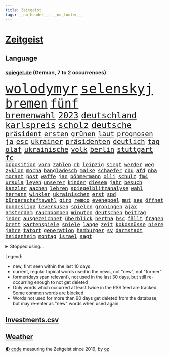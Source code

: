 ```yaml
---
title: Zeitgeist
tags: __no_header__, __no_footer__
---
```


# [Zeitgeist](https://oliz.io/zeitgeist/)

## Language

<h3><a href="https://www.spiegel.de" target="_blank">spiegel.de</a> (German, 7 to 2 occurrences)</h3>
<p style="font-family:monospace">
<span style="font-size:32pt"><a href="news_links.html#wolodymyr" class="current">wolodymyr</a></span>
<span style="font-size:32pt"><a href="news_links.html#selenskyj" class="current">selenskyj</a></span>
<br>
<span style="font-size:28pt"><a href="news_links.html#bremen" class="current">bremen</a></span>
<span style="font-size:28pt"><a href="news_links.html#fünf" class="current">fünf</a></span>
<br>
<span style="font-size:20pt"><a href="news_links.html#bremenwahl" class="current">bremenwahl</a></span>
<span style="font-size:20pt"><a href="news_links.html#2023" class="current">2023</a></span>
<span style="font-size:20pt"><a href="news_links.html#deutschland" class="current">deutschland</a></span>
<span style="font-size:20pt"><a href="news_links.html#karlspreis" class="new">karlspreis</a></span>
<span style="font-size:20pt"><a href="news_links.html#scholz" class="current">scholz</a></span>
<span style="font-size:20pt"><a href="news_links.html#deutsche" class="current">deutsche</a></span>
<br>
<span style="font-size:16pt"><a href="news_links.html#präsident" class="current">präsident</a></span>
<span style="font-size:16pt"><a href="news_links.html#ersten" class="current">ersten</a></span>
<span style="font-size:16pt"><a href="news_links.html#grünen" class="current">grünen</a></span>
<span style="font-size:16pt"><a href="news_links.html#laut" class="current">laut</a></span>
<span style="font-size:16pt"><a href="news_links.html#prognosen" class="current">prognosen</a></span>
<span style="font-size:16pt"><a href="news_links.html#ja" class="current">ja</a></span>
<span style="font-size:16pt"><a href="news_links.html#esc" class="current">esc</a></span>
<span style="font-size:16pt"><a href="news_links.html#ukrainer" class="current">ukrainer</a></span>
<span style="font-size:16pt"><a href="news_links.html#präsidenten" class="current">präsidenten</a></span>
<span style="font-size:16pt"><a href="news_links.html#deutlich" class="current">deutlich</a></span>
<span style="font-size:16pt"><a href="news_links.html#tag" class="current">tag</a></span>
<span style="font-size:16pt"><a href="news_links.html#olaf" class="current">olaf</a></span>
<span style="font-size:16pt"><a href="news_links.html#ukrainische" class="current">ukrainische</a></span>
<span style="font-size:16pt"><a href="news_links.html#volk" class="current">volk</a></span>
<span style="font-size:16pt"><a href="news_links.html#berlin" class="current">berlin</a></span>
<span style="font-size:16pt"><a href="news_links.html#stuttgart" class="current">stuttgart</a></span>
<span style="font-size:16pt"><a href="news_links.html#fc" class="current">fc</a></span>
<br>
<span style="font-size:12pt"><a href="news_links.html#opposition" class="current">opposition</a></span>
<span style="font-size:12pt"><a href="news_links.html#vorn" class="current">vorn</a></span>
<span style="font-size:12pt"><a href="news_links.html#zahlen" class="current">zahlen</a></span>
<span style="font-size:12pt"><a href="news_links.html#rb" class="current">rb</a></span>
<span style="font-size:12pt"><a href="news_links.html#leipzig" class="current">leipzig</a></span>
<span style="font-size:12pt"><a href="news_links.html#siegt" class="current">siegt</a></span>
<span style="font-size:12pt"><a href="news_links.html#werder" class="current">werder</a></span>
<span style="font-size:12pt"><a href="news_links.html#weg" class="current">weg</a></span>
<span style="font-size:12pt"><a href="news_links.html#zyklon" class="current">zyklon</a></span>
<span style="font-size:12pt"><a href="news_links.html#mocha" class="new">mocha</a></span>
<span style="font-size:12pt"><a href="news_links.html#bangladesch" class="current">bangladesch</a></span>
<span style="font-size:12pt"><a href="news_links.html#maike" class="new">maike</a></span>
<span style="font-size:12pt"><a href="news_links.html#schaefer" class="current">schaefer</a></span>
<span style="font-size:12pt"><a href="news_links.html#cdu" class="current">cdu</a></span>
<span style="font-size:12pt"><a href="news_links.html#afd" class="current">afd</a></span>
<span style="font-size:12pt"><a href="news_links.html#nba" class="current">nba</a></span>
<span style="font-size:12pt"><a href="news_links.html#morant" class="current">morant</a></span>
<span style="font-size:12pt"><a href="news_links.html#post" class="current">post</a></span>
<span style="font-size:12pt"><a href="news_links.html#waffe" class="current">waffe</a></span>
<span style="font-size:12pt"><a href="news_links.html#jan" class="current">jan</a></span>
<span style="font-size:12pt"><a href="news_links.html#böhmermann" class="current">böhmermann</a></span>
<span style="font-size:12pt"><a href="news_links.html#olli" class="current">olli</a></span>
<span style="font-size:12pt"><a href="news_links.html#schulz" class="current">schulz</a></span>
<span style="font-size:12pt"><a href="news_links.html#fm4" class="current">fm4</a></span>
<span style="font-size:12pt"><a href="news_links.html#ursula" class="current">ursula</a></span>
<span style="font-size:12pt"><a href="news_links.html#leyen" class="current">leyen</a></span>
<span style="font-size:12pt"><a href="news_links.html#unserer" class="current">unserer</a></span>
<span style="font-size:12pt"><a href="news_links.html#kinder" class="current">kinder</a></span>
<span style="font-size:12pt"><a href="news_links.html#diesem" class="current">diesem</a></span>
<span style="font-size:12pt"><a href="news_links.html#jahr" class="current">jahr</a></span>
<span style="font-size:12pt"><a href="news_links.html#besuch" class="current">besuch</a></span>
<span style="font-size:12pt"><a href="news_links.html#kanzler" class="current">kanzler</a></span>
<span style="font-size:12pt"><a href="news_links.html#aachen" class="current">aachen</a></span>
<span style="font-size:12pt"><a href="news_links.html#lehren" class="current">lehren</a></span>
<span style="font-size:12pt"><a href="news_links.html#spiegelblitzanalyse" class="new">spiegelblitzanalyse</a></span>
<span style="font-size:12pt"><a href="news_links.html#wahl" class="current">wahl</a></span>
<span style="font-size:12pt"><a href="news_links.html#hermann" class="current">hermann</a></span>
<span style="font-size:12pt"><a href="news_links.html#winkler" class="new">winkler</a></span>
<span style="font-size:12pt"><a href="news_links.html#ukrainischen" class="current">ukrainischen</a></span>
<span style="font-size:12pt"><a href="news_links.html#erst" class="current">erst</a></span>
<span style="font-size:12pt"><a href="news_links.html#spd" class="current">spd</a></span>
<span style="font-size:12pt"><a href="news_links.html#bürgerschaftswahl" class="current">bürgerschaftswahl</a></span>
<span style="font-size:12pt"><a href="news_links.html#giro" class="new">giro</a></span>
<span style="font-size:12pt"><a href="news_links.html#remco" class="current">remco</a></span>
<span style="font-size:12pt"><a href="news_links.html#evenepoel" class="current">evenepoel</a></span>
<span style="font-size:12pt"><a href="news_links.html#mut" class="current">mut</a></span>
<span style="font-size:12pt"><a href="news_links.html#sea" class="current">sea</a></span>
<span style="font-size:12pt"><a href="news_links.html#öffnet" class="current">öffnet</a></span>
<span style="font-size:12pt"><a href="news_links.html#bundesliga" class="current">bundesliga</a></span>
<span style="font-size:12pt"><a href="news_links.html#leverkusen" class="current">leverkusen</a></span>
<span style="font-size:12pt"><a href="news_links.html#spielen" class="current">spielen</a></span>
<span style="font-size:12pt"><a href="news_links.html#groningen" class="new">groningen</a></span>
<span style="font-size:12pt"><a href="news_links.html#ajax" class="current">ajax</a></span>
<span style="font-size:12pt"><a href="news_links.html#amsterdam" class="current">amsterdam</a></span>
<span style="font-size:12pt"><a href="news_links.html#rauchbomben" class="new">rauchbomben</a></span>
<span style="font-size:12pt"><a href="news_links.html#minuten" class="current">minuten</a></span>
<span style="font-size:12pt"><a href="news_links.html#deutschen" class="current">deutschen</a></span>
<span style="font-size:12pt"><a href="news_links.html#beitrag" class="current">beitrag</a></span>
<span style="font-size:12pt"><a href="news_links.html#jeder" class="current">jeder</a></span>
<span style="font-size:12pt"><a href="news_links.html#ausgezeichnet" class="current">ausgezeichnet</a></span>
<span style="font-size:12pt"><a href="news_links.html#überblick" class="current">überblick</a></span>
<span style="font-size:12pt"><a href="news_links.html#hertha" class="current">hertha</a></span>
<span style="font-size:12pt"><a href="news_links.html#bsc" class="current">bsc</a></span>
<span style="font-size:12pt"><a href="news_links.html#fällt" class="current">fällt</a></span>
<span style="font-size:12pt"><a href="news_links.html#fragen" class="current">fragen</a></span>
<span style="font-size:12pt"><a href="news_links.html#brett" class="current">brett</a></span>
<span style="font-size:12pt"><a href="news_links.html#kartenspiele" class="current">kartenspiele</a></span>
<span style="font-size:12pt"><a href="news_links.html#spiele" class="current">spiele</a></span>
<span style="font-size:12pt"><a href="news_links.html#lange" class="current">lange</a></span>
<span style="font-size:12pt"><a href="news_links.html#zeit" class="current">zeit</a></span>
<span style="font-size:12pt"><a href="news_links.html#kokosnüsse" class="new">kokosnüsse</a></span>
<span style="font-size:12pt"><a href="news_links.html#niere" class="new">niere</a></span>
<span style="font-size:12pt"><a href="news_links.html#jahre" class="current">jahre</a></span>
<span style="font-size:12pt"><a href="news_links.html#tatort" class="current">tatort</a></span>
<span style="font-size:12pt"><a href="news_links.html#generation" class="current">generation</a></span>
<span style="font-size:12pt"><a href="news_links.html#hamburger" class="current">hamburger</a></span>
<span style="font-size:12pt"><a href="news_links.html#sv" class="current">sv</a></span>
<span style="font-size:12pt"><a href="news_links.html#darmstadt" class="current">darmstadt</a></span>
<span style="font-size:12pt"><a href="news_links.html#heidenheim" class="current">heidenheim</a></span>
<span style="font-size:12pt"><a href="news_links.html#montag" class="current">montag</a></span>
<span style="font-size:12pt"><a href="news_links.html#israel" class="current">israel</a></span>
<span style="font-size:12pt"><a href="news_links.html#sagt" class="current">sagt</a></span>
</p>
<details>
<summary>Stopped using...</summary>
<p class="former" style="font-size:12pt">
cristiano(935) ronaldo(935) alexej(934) aufmerksamkeit(934) nawalny(934) appelliert(933) identifiziert(933) witz(933) asche(932) einiges(932) einzelhandel(932) erinnerungen(932) erteilt(932) geboten(932) israelischen(932) schlag(932) trauer(932) verteilt(932) entschädigung(931) gesamte(931) her(931) herbert(931) verdachts(931) abgeordneten(930) gezogen(930) guter(930) landesregierung(930) november(930) registriert(930) zahlung(930) bernd(929) bewerber(929) erhebt(929) golf(929) rassistische(929) rückschlag(929) schadet(929) warentest(929) öfter(929) benzin(928) daniel(928) entscheidungen(928) freien(928) la(928) mannes(928) unabhängige(928) usamerikaner(928) erholung(927) feier(927) metern(927) premiere(927) becker(926) falls(926) fielen(926) konfrontiert(926) paul(926) plädiert(926) schlechten(926) smith(926) zuerst(926) atmosphäre(925) fließt(925) gastgeber(925) künftige(925) passen(925) zoo(925) öffentlichkeit(925) übt(925) entdecken(924) entlastet(924) flick(924) hansi(924) homeoffice(924) maß(924) athleten(923) beteiligten(923) bilden(923) durchsetzen(923) gestoßen(923) hieß(923) schwangere(923) streng(923) 50000(922) anschläge(922) erneuten(922) kölner(922) lewandowski(922) manuel(922) netzwerk(922) 96(921) pocht(921) atem(920) rapper(920) vergessen(920) wälder(920) zuversichtlich(920) geflogen(919) langfristig(919) distanz(918) berater(917) beziehungen(917) durchsuchungen(917) konjunktur(917) finanzieren(916) rafael(916) erkrankt(915) gesehen(915) irak(915) kinos(915) demokratische(914) ausgeliefert(913) entwickeln(913) polnische(913) spektakuläre(913) hotels(912) begriff(911) rückzug(910) herz(909) lücke(909) stieg(909) pkw(908) ringen(908) voraussetzungen(908) nase(907) einbruch(903) staffel(903) enorme(901) reduzieren(901) stört(898) begrüßt(896) unterdessen(896) geborgen(893) kindheit(893) afrikas(890) smartphones(890) abgeschlossen(888) kongress(884) grüner(883) ausgetragen(879) herausforderungen(876) vereins(867) coronaimpfung(860) billiger(856) ausweg(853) leiter(851) heidelberg(845) lieferketten(836) diagnose(823) fotografiert(817) anna(816) expräsidenten(801) happy(768) lahm(757) bewirbt(753) mitverantwortlich(740) westlichen(735) tennisstar(693) argument(688) fehlte(680) inflationsrate(670) kroatien(669) bundesanwaltschaft(653) rechtens(653) fossilen(637) polnischen(631) dörfer(627) entlastung(625) nicole(624) unterdrückung(623) expertin(622) kameras(622) drehte(605) verstecken(601) angestellten(595) milch(590) bestätigte(589) integration(587) gewandt(586) entstanden(584) offene(581) dokumentiert(580) millionenhöhe(575) radikalen(574) schränkt(568) basketballstar(564) spezielle(563) wichtiges(562) einschätzungen(555) parlamentarier(550) 74(546) stadtteil(532) versuche(530) netflixserie(526) gestiegene(517) zehnjähriger(516) laura(515) lebenslang(515) energiekonzern(514) martina(514) museen(512) aussetzen(500) erschwert(485) genehmigt(483) propaganda(481) getäuscht(479) nadal(478) weiten(477) wolf(477) verkündete(476) audi(473) einstellung(472) verringern(467) trockenheit(466) untergang(466) entführung(464) großbrand(463) spielern(463) teppich(462) handwerk(461) dj(460) spaltung(457) verweist(457) 49(450) krankheiten(448) brüder(439) premierministerin(439) usbundesstaaten(439) bejubelt(435) schlacht(435) unwetter(432) benötigt(430) 40000(427) torwart(427) bill(426) air(420) bezahlung(418) ausstattung(413) unsicher(413) drohten(412) stabil(412) bomben(411) stromversorgung(409) spiegelbildungsnewsletter(406) hochrangigen(401) hochschule(401) zugriff(401) gemeint(399) finnische(398) zugegeben(395) günstige(394) herzen(394) hochrangige(394) wiederaufbau(394) hahn(391) dicke(389) niedersächsischen(388) starkes(388) natobeitritt(386) 48(381) gearbeitet(378) ausfall(377) vorgeschichte(376) weichen(376) drohe(375) vorfalls(374) haare(371) diplomat(370) mars(363) konsequenz(362) aufeinander(358) dahin(358) kippt(351) verdrängen(348) steuerhinterziehung(347) weltverband(346) begnadigung(344) isoliert(344) ancelotti(343) viral(343) unterlagen(341) andy(338) exuspräsident(335) reporterin(335) anzeige(334) außergewöhnlichen(333) kandidat(329) verbrennungsmotor(329) libanon(328) übung(322) geschrumpft(319) identifizieren(318) idol(318) sahen(315) vermissten(315) reinhold(308) terrororganisation(308) älter(306) bekämpft(304) polizeibeamte(303) braun(301) riesig(301) geprüft(300) wirksamkeit(300) l(298) umkämpfte(297) demenz(296) bleibe(295) batterien(292) schulschließungen(292) medizinische(289) zuhause(289) verträge(286) fassungslos(285) lebensgefährte(284) verletzen(283) usmilitär(281) expertinnen(279) denys(278) negative(278) verbrauch(278) glänzen(272) korrekt(270) dankbar(269) stichelt(269) abitur(267) brandt(267) garcia(265) komplikationen(262) kilowattstunde(261) terminal(259) giorgia(258) pornografie(258) führten(256) notwendig(252) meiler(251) professor(250) kriminalpolizei(249) europameisterschaft(248) amerikanischer(247) aufgewachsen(247) emsland(247) intensiver(243) club(241) aufzugeben(240) ermordete(239) gendern(236) künstlich(235) radfahrerin(235) echt(233) senders(233) belgischen(229) gesünder(229) luftangriff(227) unbeantwortet(225) bewusstlos(223) luftverteidigungssystem(219) sohnes(215) public(214) euparlaments(212) exoplaneten(208) sonde(208) stärkere(207) fabrik(206) nachweisen(206) bedeutende(203) höheren(203) freiem(202) vernunft(202) future(201) schiffsverkehr(201) staatsanwalt(201) pentagon(200) schokolade(200) jauch(199) verkehrsbetriebe(199) festgehalten(197) pakete(197) besitz(194) faschistischen(192) streits(192) schauplatz(191) einkauf(189) deckel(186) abgefeuert(184) forschung(184) komponiert(183) schönste(183) verbrecher(183) baupreise(182) erziehung(182) kohleausstieg(182) laptops(182) litten(182) vergibt(182) beerdigt(181) chaotische(181) tiefpunkt(181) beruhigt(180) satelliten(180) überzeugte(179) geschaffen(178) schwierigsten(178) weltall(178) forciert(176) galeria(176) karstadt(176) kaufhof(176) korruptionsskandal(176) konstantin(175) rekordpreis(174) podium(173) rudi(173) nächtlichen(171) eigenverantwortung(170) rasanten(170) fassungslosigkeit(168) todeszahlen(168) ulm(168) ruinen(167) zubereitet(167) knie(163) spielzeug(163) gesperrte(160) geheim(159) warfen(159) pistole(158) comedy(157) foxconn(156) standorten(156) autokonzern(155) bengvir(154) gitarrist(154) taschenlampe(154) topform(154) wahlniederlage(154) johnny(153) situationen(153) überlebende(153) exemplare(152) liberale(152) privatjets(152) süß(152) itamar(151) abzusichern(150) freiheitsstrafen(150) forschenden(149) rätselhaften(149) straßenblockaden(149) hirn(148) verlorenen(147) enttäuschenden(146) ibizaaffäre(146) fenster(145) ushersteller(145) verzeihen(145) bernhard(144) bestellungen(144) colorado(143) holmes(143) journalistinnen(143) siegfried(143) unfalls(143) bewaffnet(142) frischer(142) umstürzende(141) petersburg(140) stufen(140) erkenntnis(139) madonna(139) tanzen(139) forderten(138) leiten(138) bewaffneten(137) emails(137) flogen(137) glimpflich(137) rheinland(137) polizeiwache(136) steigerung(136) ansatz(135) erheblichen(135) kanäle(135) marcel(135) saudiarabische(135) son(135) ständigen(135) duda(134) jüdisches(134) tatsächlichen(134) geringen(133) heiraten(133) mancher(133) trauern(133) asylbewerber(132) begleitung(132) gleichaltriger(132) mächtige(132) ausgerückt(131) israelischer(130) kombination(130) mehrfachen(130) plündern(130) tauchte(130) verschütteten(130) verwendet(130) sicherheitsexperte(128) exportieren(127) kaution(127) kinderzimmer(127) wilde(127) anwendung(126) struktur(126) wiener(126) wirecardprozess(126) freigelassen(125) salvador(125) steine(125) gläubige(124) kostenlos(124) maier(124) natürlicher(122) pfarrer(122) zusteller(121) rammt(120) zentimeter(120) schulmädchen(119) streifzug(119) biathlon(118) community(118) jumbojet(118) besserung(117) hinrichtungen(117) reederei(117) renommierte(117) trotzt(117) 57jährige(116) akten(116) europe(116) modells(116) sportlern(116) erschienen(115) filmfestival(115) kongo(115) minnesota(115) pokal(115) thailands(115) vertrieben(115) bisweilen(114) häftlinge(114) missglückter(114) 1994(113) abschalten(113) ewig(113) gesundheitliche(113) mehrjährige(113) abgeschlagen(112) erfolgsserie(112) eroberung(112) auschwitz(111) granate(111) zufriedener(111) 280(110) bedrohlicher(110) fassen(110) daumen(109) entfremdung(109) erliegen(109) geschwister(109) statistik(109) verwandtschaft(109) 18jähriger(107) akute(107) guardian(107) turniere(107) belarussischen(106) prozesse(106) gordon(104) hilfsorganisation(104) sorgten(104) verbote(104) usvizepräsidentin(103) lehre(102) mavericks(102) meistern(102) euabgeordneter(101) brust(100) kirill(100) strände(100) warnmeldung(100) zeitplan(100) ausfindig(99) oberfranken(99) quarantänepflicht(99) ludwig(98) schichten(98) typen(98) antisemitischer(97) demos(97) ebikes(97) erprobt(97) junta(97) reihen(97) übungen(97) 230(96) bundespolitik(96) hauptfiguren(96) missouri(96) polizeiminister(96) ablauf(95) arbeitstag(95) elektrische(95) exuspräsidenten(95) führungsspieler(95) unbrauchbar(95) irischen(94) rivale(94) verschuldet(94) waldbrand(93) bundesligaspiel(92) getragen(92) minderjährig(92) schicht(92) startups(92) verkehrssicherheit(92) luxuriösen(91) unglaubliche(91) wesentlich(91) anbaden(90) every(90) gewaltvorwürfe(90) nähert(90) rektor(90) repariert(90) revanchiert(90) vorcoronaniveau(90) zurückgelassen(90) anderson(89) darstellungen(89) dreizehn(89) gegenwehr(89) junges(89) militärübungen(89) pferden(89) archäologie(88) erbost(88) hardliner(88) nürnberger(88) pegel(88) peinlichen(88) verkürzung(88) webb(88) weltraumteleskop(88) zukommen(88) dasteht(87) flugscham(87) siebenjährige(87) versprochenen(87) überlisten(87) hoffe(86) lichtet(86) reemtsma(86) spende(86) verkehrsunfall(86) virgin(86) freiwillige(85) fridays(85) milizen(85) nada(85) verschlechtere(85) zahlreicher(85) zurückholen(85) event(84) uran(84) zurückliegenden(84) anprangern(83) boten(83) getötete(83) verschleppt(83) widersprüchliche(83) beruht(82) bundeswehrübung(82) marsalek(82) soße(82) streamer(82) belastend(81) bürokratie(81) einstand(81) erbstücke(81) günstigen(81) nagelsmann(81) schuldengrenze(81) steuersenkungen(81) 18jährige(80) 5000(80) aufgearbeitet(80) authentisch(80) baldigen(80) baumann(80) mychailo(80) vernetzt(80) zehnten(80) durchleuchten(79) geflohener(79) heldin(79) paketzusteller(79) spritze(79) vorläufige(79) witwe(79) antidopingagentur(78) ausreichenden(78) ermuntert(78) janine(78) kennzeichnung(78) natomitglied(78) axt(77) evp(77) kasan(77) kilometern(77) biathlonolympiasiegerin(76) bildet(76) ingenieur(76) kira(76) uefa(76) zahlungsausfall(76) heiratsantrag(75) stoffe(75) zerrissen(75) gestiegener(74) sportvorstand(74) zögern(74) distanzierung(73) elektrisiert(73) exvizepräsidenten(73) mehrtägiger(73) niedlich(73) sprachen(73) teilgenommen(73) ticken(73) messner(72) neunjährigen(72) tarifrunde(72) arg(71) kampfjetlieferungen(71) konstanz(71) massachusetts(71) allergiker(70) bemühen(70) bewältigung(70) gesetzlich(70) hafencity(70) kyle(70) milliardärs(70) umfassenden(70) üblicherweise(70) 13jährigen(69) attentaten(69) entführte(69) hantieren(69) montparnasse(69) raubkatzen(69) rechtfertigen(69) scholz’(69) verschleppte(69) delfine(68) mitspieler(68) neugeborene(68) weh(68) ablaufen(67) feministische(67) nordirland(67) schnauze(67) timberwolves(67) kürzere(66) loswerden(66) wölfe(66) 130(65) belustigung(65) cuxhaven(65) deckung(65) erzwungenen(65) proteine(65) robertson(65) unterbinden(65) geschmiedet(64) gestreckt(64) journalistenvereinigung(64) kursiert(64) markiert(64) schifffahrt(64) warenhauskette(64) belästigt(63) disney+(63) dumm(63) einheimischen(63) fett(63) gesprungen(63) kommentare(63) lampard(63) offizier(63) fußverletzung(62) häfen(62) sciencefiction(62) syrische(62) tingelte(62) 87jährige(61) düsterer(61) heide(61) leisteten(61) pizza(61) police(61) stockte(61) tattoos(61) zugeht(61) begannen(60) geringere(60) instanz(60) irreführender(60) komplizen(60) unterbrechung(60) zugelegt(60) ausflug(59) boxer(59) 16000(58) erdbebenopfer(58) ratlos(58) rohstoffen(58) zielen(58) 135000(57) dänen(57) wissenschaftlerin(57) dfbsportgericht(56) karneval(56) marihuana(56) reformiert(56) songwriter(56) unvorstellbar(56) wertvollen(56) bedecken(55) eklige(55) kaiser(55) karotten(55) parteichefs(55) recklinghausen(55) sushi(55) sushiterror(55) tabubrüche(55) überfalls(55) abrechnung(54) bezahlbar(54) entflechtung(54) löscharbeiten(54) mitgeprägt(54) schulmisere(54) stürzten(54) taxifahrer(54) vorlieben(54) außenpolitiker(53) dayot(53) eindrang(53) rauchwolke(53) regulären(53) upamecano(53) bayernpleite(52) leichenfund(52) neulich(52) tony(52) windparks(52) angegriffene(51) betrügerin(51) industrieverband(51) kehren(51) nsverstrickungen(51) sparflamme(51) verblüffende(51) verkleiden(51) wortgefecht(51) aufstiegsrennen(50) beweismittel(50) fatale(50) glaube(50) k(50) offshorewindparks(50) tatverdacht(50) wasserknappheit(50) aufschluss(49) hausarrest(49) jon(49) laden(49) nadja(49) rahm(49) tatzeit(49) mindestlohn(48) sexspielzeug(48) testamentsvollstrecker(48) thiele(48) wahlkampfauftakt(48) arabisch(47) auslassen(47) championsleagueduell(47) elfjährige(47) fehlverhaltens(47) härtefallkommission(47) neid(47) pham(47) phi(47) verhandlungstisch(47) 37jähriger(46) drittstaaten(46) ernüchterung(46) gestreikt(46) linkenpolitikerin(46) nass(46) natriumionenakkus(46) politikwissenschaftlerin(46) torsten(46) überfallen(46) 54jährigen(45) bedürftigen(45) friedensaktivisten(45) hollywoodschauspieler(45) oscarpreisträger(45) schwerverbrecher(45) sky(45) corinna(44) einigte(44) fsb(44) nazizeit(44) oxford(44) podoljak(44) reformpläne(44) studiert(44) syrischer(44) tierarten(44) topspiel(44) traditionsreiche(44) verschleiern(44) ermordeter(43) grafikanalyse(43) nationalspielerinnen(43) schwangerschaftsabbruch(43) trainerin(43) unterwandern(43) unvermeidlich(43) aroma(42) bronzezeit(42) eingeständnis(42) frisst(42) gestresst(42) alligator(41) belfast(41) dringen(41) menschenrechtsorganisation(41) spannen(41) badenbaden(40) dealen(40) italienischer(40) kardashian(40) küsten(40) lutsch(40) luxusjachten(40) mythen(40) ostseestrand(40) priorität(40) unbedenklich(40) unzureichender(40) überwunden(40) aktie(39) cannabisfreigabe(39) dachten(39) durchspielen(39) name(39) preisbremse(39) succession(39) denkmal(38) dominierte(38) jugend(38) beschränken(37) laborpanne(37) polnischer(37) schlechtem(37) wuhan(37) abba(36) bemängelt(36) betrachtet(36) kompliment(36) offizieller(36) behinderungen(35) haustiere(35) natomitgliedschaft(35) pedelec(35) umgangen(35) verbrennermotoren(35) weiterentwicklung(35) ätzt(35) 140000(34) fleischindustrie(34) gummibärchen(34) kleintransporter(34) ligt(34) matthijs(34) moderierte(34) anrückte(33) county(33) einkreisung(33) erbarmungslos(33) loyal(33) medieninteresse(33) schleuse(33) windkraftanlagen(33) zurückgeholt(33) championsleaguespiel(32) christlichen(32) heulen(32) parlamentswahlen(32) präsidentschafts(32) startupszene(32) zeilen(32) 103(31) besou(31) boykott(31) entrümpeln(31) hussain(31) ostseepipelines(31) pis(31) schockwellen(31) synonym(31) urteilte(31) zurückgegeben(31) frisierte(30) hohenzollern(30) kanye(30) strategien(30) gassen(29) gibney(29) hommage(29) unklare(29) unsinn(29) angebracht(28) aschewolke(28) detailliert(28) erfasste(28) gedulden(28) hasse(28) spuckt(28) taipeh(28) aufsichtsbehörden(27) brühl(27) freddy(27) gewehr(27) kader(27) leroy(27) mitnehmen(27) hunt(26) konsumenten(26) strafmündigkeit(26) arten(25) ausgestoßen(25) entwickelte(25) parteichefin(25) rechnungen(25) rohstoffe(25) ausweitet(24) bestandsaufnahme(24) credo(24) obduktion(24) verkleinern(24) christentum(23) geflüchtet(23) gesundheitsdienst(23) kompetenzen(23) amokschützen(22) bildungssystem(22) friedensgespräche(22) kondom(22) krankenversicherung(22) laptop(22) marseille(22) maul(22) psychiatrische(22) wirtschaftswachstum(22) angeschlagene(21) durchsuchten(21) fahndungserfolg(21) gefangen(21) göppingen(21) hinderte(21) höhenflug(21) macrons(21) neonazis(21) pu(21) riesiger(21) sackgasse(21) bierdosen(20) leak(20) reiseziel(20) rollstuhl(20) übergriffig(20) größtenteils(19) patent(19) beleuchten(18) bereut(18) chinapolitik(18) geleakten(18) einfrieren(17) elfjähriger(17) erdöl(17) goldpreis(17) famos(16) inneren(16) mädchens(16) rechtsstaat(16) smog(16) grandiose(15) noten(15) signale(15) datum(14) dienstes(14) einkaufszentren(14) geprägten(14) gewichtsverlust(14) gewusst(14) konservativem(14) schusswaffenattacke(14) 1974(13) abflug(13) boxberg(13) iocempfehlung(13) konsole(13) mcconnell(13) milliardengeschäft(13) mitch(13) ostersonntag(13) predigt(13) geburtshelfer(12) hausdurchsuchung(12) klempner(12) primär(12) strafrechts(12) account(11) anklageverlesung(11) bangt(11) heilpraktiker(11) tennisbund(11) tornado(11)
</p>
</details>
<p>Legend:
<ul>
<li><span class="new">new</span>, first seen within the last 10 days</li>
<li><span class="current">current</span>, regular topical words used in the news, not "new", not "former"</li>
<li><span class="former">former(days span relevant)</span>, not used in the last 30 days, but still re-occurring enough to not get deleted</li>
<li>Only words which occurred at least twice in the RSS feed are tracked. <a href="language/filters.py">Some common words are blocked</a></li>
<li>Words not used for more than 90 days get deleted from the database, but may re-enter as "new" words when used again</li>
</ul>
</p>

## [Investments](investments.html)[.csv](investments.csv)

## [Weather](weather.html)

<footer>
<a href="javascript:toggleTheme()" class="nav">🌓</a>
<a href="https://github.com/ooz/zeitgeist">code</a> measuring the Zeitgeist since 2019, by <a href="https://oliz.io">oz</a>
</footer>
